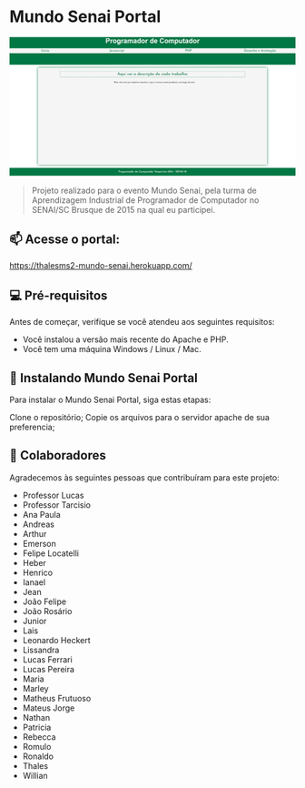 # Mundo Senai Portal

<img src="./imgs/exemplo.png" alt="exemplo imagem">

> Projeto realizado para o evento Mundo Senai, pela turma de Aprendizagem Industrial de Programador de Computador no SENAI/SC Brusque de 2015 na qual eu participei.
## 📫 Acesse o portal:

https://thalesms2-mundo-senai.herokuapp.com/

## 💻 Pré-requisitos

Antes de começar, verifique se você atendeu aos seguintes requisitos:
* Você instalou a versão mais recente do Apache e PHP.
* Você tem uma máquina Windows / Linux / Mac.

## 🚀 Instalando Mundo Senai Portal

Para instalar o Mundo Senai Portal, siga estas etapas:

Clone o repositório;
Copie os arquivos para o servidor apache de sua preferencia;

## 🤝 Colaboradores

Agradecemos às seguintes pessoas que contribuíram para este projeto:
<ul>
  <li>Professor Lucas</li>
  <li>Professor Tarcisio</li>
  <li>Ana Paula</li>
  <li>Andreas</li>
  <li>Arthur</li>
  <li>Emerson</li>
  <li>Felipe Locatelli</li>
  <li>Heber</li>
  <li>Henrico</li>
  <li>Ianael</li>
  <li>Jean</li>
  <li>João Felipe</li>
  <li>João Rosário</li>
  <li>Junior</li>
  <li>Lais</li>
  <li>Leonardo Heckert</li>
  <li>Lissandra</li>
  <li>Lucas Ferrari</li>
  <li>Lucas Pereira</li>
  <li>Maria</li>
  <li>Marley</li>
  <li>Matheus Frutuoso</li>
  <li>Mateus Jorge</li>
  <li>Nathan</li>
  <li>Patricia</li>
  <li>Rebecca</li>
  <li>Romulo</li>
  <li>Ronaldo</li>
  <li>Thales</li>
  <li>Willian</li>
</ul>
